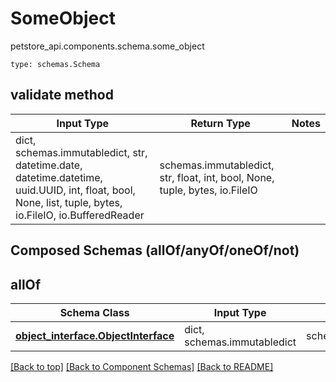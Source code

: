 # SomeObject
petstore_api.components.schema.some_object
```
type: schemas.Schema
```

## validate method
Input Type | Return Type | Notes
------------ | ------------- | -------------
dict, schemas.immutabledict, str, datetime.date, datetime.datetime, uuid.UUID, int, float, bool, None, list, tuple, bytes, io.FileIO, io.BufferedReader | schemas.immutabledict, str, float, int, bool, None, tuple, bytes, io.FileIO |

## Composed Schemas (allOf/anyOf/oneOf/not)
## allOf
Schema Class | Input Type | Return Type
------------ | ---------- | -----------
[**object_interface.ObjectInterface**](object_interface.md) | dict, schemas.immutabledict | schemas.immutabledict

[[Back to top]](#top) [[Back to Component Schemas]](../../../README.md#Component-Schemas) [[Back to README]](../../../README.md)
